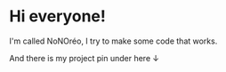 # Hi everyone!

I'm called NoNOréo, I try to make some code that works.

And there is my project pin under here ↓
